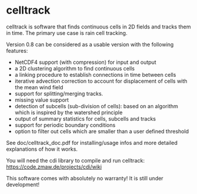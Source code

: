 # celltrack
celltrack is software that finds continuous cells in 2D fields and tracks them
in time. The primary use case is rain cell tracking.

Version 0.8 can be considered as a usable version with the following features:
 - NetCDF4 support (with compression) for input and output
 - a 2D clustering algorithm to find continuous cells
 - a linking procedure to establish connections in time between cells
 - iterative advection correction to account for displacement of cells with the mean wind field
 - support for splitting/merging tracks.
 - missing value support 
 - detection of subcells (sub-division of cells): based on an algorithm which is inspired by the watershed principle
 - output of summary statistics for cells, subcells and tracks
 - support for periodic boundary conditions
 - option to filter out cells which are smaller than a user defined threshold
 
See doc/celltrack_doc.pdf for installing/usage infos and more detailed explanations of how it works.

You will need the cdi library to compile and run celltrack: https://code.zmaw.de/projects/cdi/wiki

This software comes with absolutely no warranty! It is still under development!
